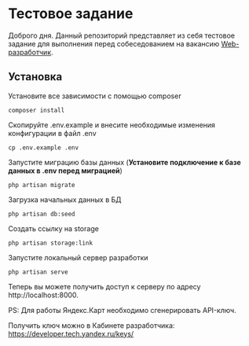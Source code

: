 # Тестовое задание
Доброго дня.
Данный репозиторий представляет из себя тестовое задание для выполнения перед собеседованием на вакансию [Web-разработчик](https://hh.ru/vacancy/75866060).

## Установка
Установите все зависимости с помощью composer

    composer install

Скопируйте .env.example и внесите необходимые изменения конфигурации в файл .env

    cp .env.example .env

Запустите миграцию базы данных (**Установите подключение к базе данных в .env перед миграцией**)

    php artisan migrate

Загрузка начальных данных в БД

    php artisan db:seed

Создать ссылку на storage
    
    php artisan storage:link

Запустите локальный сервер разработки

    php artisan serve

Теперь вы можете получить доступ к серверу по адресу http://localhost:8000.

PS:
Для работы Яндекс.Карт необходимо сгенерировать API-ключ.

Получить ключ можно в Кабинете разработчика: https://developer.tech.yandex.ru/keys/
